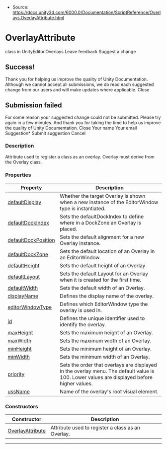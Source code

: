 * Source: https://docs.unity3d.com/6000.0/Documentation/ScriptReference/Overlays.OverlayAttribute.html

# OverlayAttribute
class in UnityEditor.Overlays
Leave feedback
Suggest a change
## Success!
Thank you for helping us improve the quality of Unity Documentation. Although we cannot accept all submissions, we do read each suggested change from our users and will make updates where applicable.
Close
## Submission failed
For some reason your suggested change could not be submitted. Please <a>try again</a> in a few minutes. And thank you for taking the time to help us improve the quality of Unity Documentation.
Close
Your name Your email Suggestion* Submit suggestion
Cancel
### Description
Attribute used to register a class as an overlay.
Overlay must derive from the Overlay class.
### Properties
Property | Description  
---|---  
[defaultDisplay](https://docs.unity3d.com/6000.0/Documentation/ScriptReference/Overlays.OverlayAttribute-defaultDisplay.html) | Whether the target Overlay is shown when a new instance of the EditorWindow type is instantiated.  
[defaultDockIndex](https://docs.unity3d.com/6000.0/Documentation/ScriptReference/Overlays.OverlayAttribute-defaultDockIndex.html) | Sets the defaultDockIndex to define where in a DockZone an Overlay is placed.  
[defaultDockPosition](https://docs.unity3d.com/6000.0/Documentation/ScriptReference/Overlays.OverlayAttribute-defaultDockPosition.html) | Sets the default alignment for a new Overlay instance.  
[defaultDockZone](https://docs.unity3d.com/6000.0/Documentation/ScriptReference/Overlays.OverlayAttribute-defaultDockZone.html) | Sets the default location of an Overlay in an EditorWindow.  
[defaultHeight](https://docs.unity3d.com/6000.0/Documentation/ScriptReference/Overlays.OverlayAttribute-defaultHeight.html) | Sets the default height of an Overlay.  
[defaultLayout](https://docs.unity3d.com/6000.0/Documentation/ScriptReference/Overlays.OverlayAttribute-defaultLayout.html) | Sets the default Layout for an Overlay when it is created for the first time.  
[defaultWidth](https://docs.unity3d.com/6000.0/Documentation/ScriptReference/Overlays.OverlayAttribute-defaultWidth.html) | Sets the default width of an Overlay.  
[displayName](https://docs.unity3d.com/6000.0/Documentation/ScriptReference/Overlays.OverlayAttribute-displayName.html) | Defines the display name of the overlay.  
[editorWindowType](https://docs.unity3d.com/6000.0/Documentation/ScriptReference/Overlays.OverlayAttribute-editorWindowType.html) | Defines which EditorWindow type the overlay is used in.  
[id](https://docs.unity3d.com/6000.0/Documentation/ScriptReference/Overlays.OverlayAttribute-id.html) | Defines the unique identifier used to identify the overlay.  
[maxHeight](https://docs.unity3d.com/6000.0/Documentation/ScriptReference/Overlays.OverlayAttribute-maxHeight.html) | Sets the maximum height of an Overlay.  
[maxWidth](https://docs.unity3d.com/6000.0/Documentation/ScriptReference/Overlays.OverlayAttribute-maxWidth.html) | Sets the maximum width of an Overlay.  
[minHeight](https://docs.unity3d.com/6000.0/Documentation/ScriptReference/Overlays.OverlayAttribute-minHeight.html) | Sets the minimum height of an Overlay.  
[minWidth](https://docs.unity3d.com/6000.0/Documentation/ScriptReference/Overlays.OverlayAttribute-minWidth.html) | Sets the minimum width of an Overlay.  
[priority](https://docs.unity3d.com/6000.0/Documentation/ScriptReference/Overlays.OverlayAttribute-priority.html) | Sets the order that overlays are displayed in the overlay menu. The default value is 100. Lower values are displayed before higher values.  
[ussName](https://docs.unity3d.com/6000.0/Documentation/ScriptReference/Overlays.OverlayAttribute-ussName.html) | Name of the overlay's root visual element.  
### Constructors
Constructor | Description  
---|---  
[OverlayAttribute](https://docs.unity3d.com/6000.0/Documentation/ScriptReference/Overlays.OverlayAttribute-ctor.html) | Attribute used to register a class as an Overlay.  
* * *
